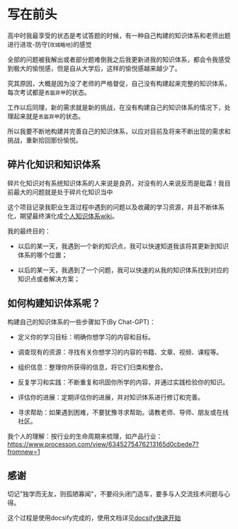 # 写在前头
高中时我最享受的状态是考试答题的时候，有一种自己构建的知识体系和老师出题进行进攻-防守(`攻城略地`)的感觉

全部的问题被我解出或者部分题难倒我之后我更新进我的知识体系，都会令我感受到极大的愉悦感，但是自从大学后，这样的愉悦感越来越少了。

究其原因，大概是因为没了老师的严格督促，自己没有构建起来完整的知识体系，每次考试都是`丢盔弃甲`的状态。

工作以后同理，新的需求就是新的挑战，在没有构建自己的知识体系的情况下，处理起来就是`丢盔弃甲`的状态。

所以我要不断地构建并完善自己的知识体系，以应对目前及将来不断出现的需求和挑战，重新拾回那份愉悦。

## 碎片化知识和知识体系

碎片化知识对有系统知识体系的人来说是良药，对没有的人来说反而是砒霜！我目前最大的问题就是处于碎片化知识当中

这个项目记录我职业生涯过程中遇到的问题以及收藏的学习资源，并且不断体系化，期望最终演化成[个人知识体系wiki](https://wiki-power.com/unlist/%E5%9F%BA%E4%BA%8Edocsify%E6%90%AD%E5%BB%BA%E4%B8%AA%E4%BA%BAWiki)。

我的最终目的：

- 以后的某一天，我遇到一个新的知识点，我可以快速知道我该将其更新到知识体系的哪个位置；

- 以后的某一天，我遇到了一个问题，我可以快速的从我的知识体系找到对应的知识点或者解决方案；


## 如何构建知识体系呢？

构建自己的知识体系的一些步骤如下(By Chat-GPT)：

- 定义你的学习目标：明确你想学习的内容和目标。

- 调查现有的资源：寻找有关你想学习的内容的书籍、文章、视频、课程等。

- 组织信息：整理你所获得的信息，将它们归类和整合。

- 反复学习和实践：不断重复和巩固你所学的内容，并通过实践检验你的知识。

- 评估你的进展：定期评估你的进展，并对知识体系进行修订和完善。

- 寻求帮助：如果遇到困难，不要犹豫寻求帮助。请教老师、导师、朋友或在线社区。

我个人的理解：按行业的生命周期来梳理，如产品行业：https://www.processon.com/view/6345275476213165d0cbede7?fromnew=1



## 感谢

切记"独学而无友，则孤陋寡闻"，不要闷头闭门造车，要多与人交流技术问题与心得。

这个过程是使用docsify完成的，使用文档详见[docsify快速开始](https://docsify.js.org/#/zh-cn/quickstart)



